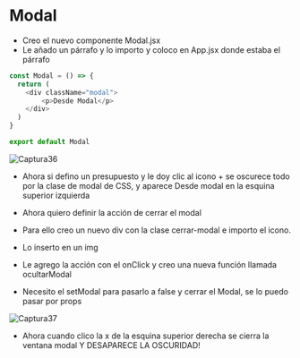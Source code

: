 # Modal

- Creo el nuevo componente Modal.jsx
- Le añado un párrafo y lo importo y coloco en App.jsx donde estaba el párrafo
~~~js
const Modal = () => {
  return (
    <div className="modal">
        <p>Desde Modal</p>
    </div>
  )
}

export default Modal
~~~

![Captura36](./Captura36.png)

- Ahora si defino un presupuesto y le doy clic al icono + se oscurece todo por la clase de modal de CSS, y aparece Desde modal en la esquina superior izquierda

- Ahora quiero definir la acción de cerrar el modal
- Para ello creo un nuevo div con la clase cerrar-modal e importo el icono.
- Lo inserto en un img
- Le agrego la acción con el onClick y creo una nueva función llamada ocultarModal
- Necesito el setModal para pasarlo a false y cerrar el Modal, se lo puedo pasar por props

![Captura37](./Captura37.png)

- Ahora cuando clico la x de la esquina superior derecha se cierra la ventana modal 
Y DESAPARECE LA OSCURIDAD!

